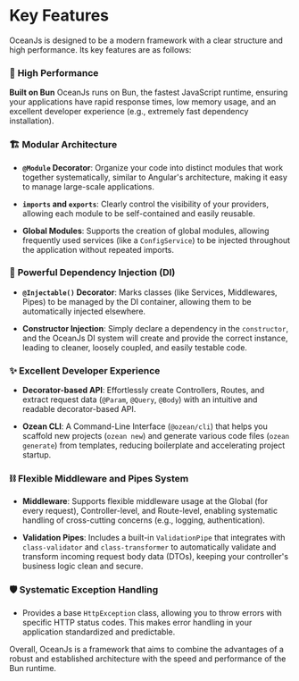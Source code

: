 # Key Features

OceanJs is designed to be a modern framework with a clear structure and high performance. Its key features are as follows:

### 🚀 **High Performance**

**Built on Bun** OceanJs runs on Bun, the fastest JavaScript runtime, ensuring your applications have rapid response times, low memory usage, and an excellent developer experience (e.g., extremely fast dependency installation).

### 🏗️ **Modular Architecture**

- **`@Module` Decorator**: Organize your code into distinct modules that work together systematically, similar to Angular's architecture, making it easy to manage large-scale applications.

- **`imports` and `exports`**: Clearly control the visibility of your providers, allowing each module to be self-contained and easily reusable.

- **Global Modules**: Supports the creation of global modules, allowing frequently used services (like a `ConfigService`) to be injected throughout the application without repeated imports.

### 💉 **Powerful Dependency Injection (DI)**

- **`@Injectable()` Decorator**: Marks classes (like Services, Middlewares, Pipes) to be managed by the DI container, allowing them to be automatically injected elsewhere.

- **Constructor Injection**: Simply declare a dependency in the `constructor`, and the OceanJs DI system will create and provide the correct instance, leading to cleaner, loosely coupled, and easily testable code.

### ✨ **Excellent Developer Experience**

- **Decorator-based API**: Effortlessly create Controllers, Routes, and extract request data (`@Param`, `@Query`, `@Body`) with an intuitive and readable decorator-based API.

- **Ozean CLI**: A Command-Line Interface (`@ozean/cli`) that helps you scaffold new projects (`ozean new`) and generate various code files (`ozean generate`) from templates, reducing boilerplate and accelerating project startup.

### ⛓️ **Flexible Middleware and Pipes System**

- **Middleware**: Supports flexible middleware usage at the Global (for every request), Controller-level, and Route-level, enabling systematic handling of cross-cutting concerns (e.g., logging, authentication).

- **Validation Pipes**: Includes a built-in `ValidationPipe` that integrates with `class-validator` and `class-transformer` to automatically validate and transform incoming request body data (DTOs), keeping your controller's business logic clean and secure.

### 🛡️ **Systematic Exception Handling**

- Provides a base `HttpException` class, allowing you to throw errors with specific HTTP status codes. This makes error handling in your application standardized and predictable.

Overall, OceanJs is a framework that aims to combine the advantages of a robust and established architecture with the speed and performance of the Bun runtime.
